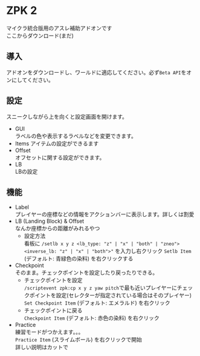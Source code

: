# ZPK 2

マイクラ統合版用のアスレ補助アドオンです  
ここからダウンロード(まだ)

## 導入

アドオンをダウンロードし、ワールドに適応してください。必ず`Beta API`をオンにしてください。

## 設定

スニークしながら上を向くと設定画面を開けます。

- GUI  
ラベルの色や表示するラベルなどを変更できます。  
- Items
アイテムの設定ができるます
- Offset  
オフセットに関する設定ができます。
- LB  
LBの設定

## 機能

- Label  
プレイヤーの座標などの情報をアクションバーに表示します。詳しくは割愛  
- LB (Landing Block) & Offset  
なんか座標からの距離がみれるやつ  
    - 設定方法  
    看板に `/setlb x y z <lb_type: "z" | "x" | "both" | "zneo"> <inverse_lb: "z" | "x" | "both">"` を入力し右クリック
    `Setlb Item` (デフォルト: 青緑色の染料) を右クリックする
- Checkpoint  
そのまま。チェックポイントを設定したり戻ったりできる。  
    - チェックポイントを設定  
    `/scriptevent zpk:cp x y z yaw pitch`で最も近いプレイヤーにチェックポイントを設定(セレクターが指定されている場合はそのプレイヤー)  
    `Set Checkpoint Item` (デフォルト: エメラルド) を右クリック
    - チェックポイントに戻る  
    `Checkpoint Item` (デフォルト: 赤色の染料) を右クリック
- Practice  
練習モードがつかえます。。。  
`Practice Item` (スライムボール) を右クリックで開始  
詳しい説明はカットで